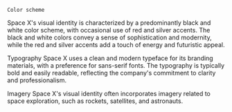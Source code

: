     Color scheme
Space X's visual identity is characterized by a predominantly black and white color scheme, with occasional use of red and silver accents. The black and white colors convey a sense of sophistication and modernity, while the red and silver accents add a touch of energy and futuristic appeal.

Typography
Space X uses a clean and modern typeface for its branding materials, with a preference for sans-serif fonts. The typography is typically bold and easily readable, reflecting the company's commitment to clarity and professionalism.

Imagery
Space X's visual identity often incorporates imagery related to space exploration, such as rockets, satellites, and astronauts.

